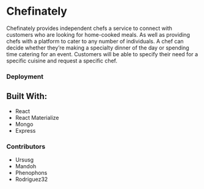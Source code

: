 # Chefinately
<p> Chefinately provides independent chefs a service to connect with customers who are looking for home-cooked meals. As well as providing chefs with a platform to cater to any number of individuals. 
A chef can decide whether they’re making a specialty dinner of the day or spending time catering for an event. Customers will be able to specify their need for a specific cuisine and request a specific chef.</P>

<h3>Deployment<h3>



<h2>Built With: </h2>
<ul>
<li>React</li>
<li>React Materialize</li>
<li>Mongo</li>
<li>Express</li>
</ul>

<h3>Contributors</h3>
<ul>
<li>Ursusg</li>
<li>Mandoh</li>
<li>Phenophons</li>
<li>Rodriguez32</li>
</ul>

